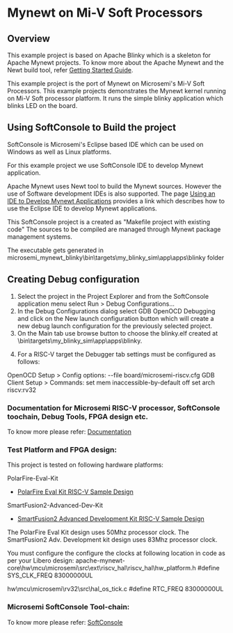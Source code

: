 # Mynewt on Mi-V Soft Processors

## Overview
This example project is based on Apache Blinky which is a skeleton for Apache Mynewt projects.
To know more about the Apache Mynewt and the Newt build tool, refer
[Getting Started Guide](http://mynewt.apache.org/os/introduction/).

This example project is the port of Mynewt on Microsemi's Mi-V Soft Processors.
This example projects demonstrates the Mynewt kernel running on Mi-V Soft processor
platform. It runs the simple blinky application which blinks LED on the board.

## Using SoftConsole to Build the project
SoftConsole is Microsemi's  Eclipse based IDE which can be used on Windows as 
well as Linux platforms. 

For this example project we use SoftConsole IDE to develop Mynewt application.

Apache Mynewt uses Newt tool to build the Mynewt sources. However the use of 
Software development IDEs is also supported.
The page [Using an IDE to Develop Mynewt Applications](http://mynewt.apache.org/faq/ide/)
provides a link which describes how to use the Eclipse IDE to develop Mynewt 
applications.

This SoftConsole project is a created as "Makefile project with existing code" 
The sources to be compiled are managed through Mynewt package management systems.

The executable gets generated in microsemi_mynewt_blinky\bin\targets\my_blinky_sim\app\apps\blinky folder

## Creating Debug configuration
1. Select the project in the Project Explorer and from the SoftConsole application 
menu select Run > Debug Configurations...
2. In the Debug Configurations dialog select GDB OpenOCD Debugging and click on 
the New launch configuration button which will create a new debug launch 
configuration for the previously selected project.
3. On the Main tab use browse button to choose the blinky.elf created at
<Project root folder >\bin\targets\my_blinky_sim\app\apps\blinky.
4) For a RISC-V target the Debugger tab settings must be configured as follows:

OpenOCD Setup > Config options: 
                    --file board/microsemi-riscv.cfg 
GDB Client Setup > Commands:
                    set mem inaccessible-by-default off 
                    set arch riscv:rv32

### Documentation for Microsemi RISC-V processor, SoftConsole toochain, Debug Tools, FPGA design etc.
To know more please refer: [Documentation](https://github.com/RISCV-on-Microsemi-FPGA/Documentation)

### Test Platform and FPGA design:
This project is tested on following hardware platforms:

PolarFire-Eval-Kit
- [PolarFire Eval Kit RISC-V Sample Design](https://github.com/RISCV-on-Microsemi-FPGA/PolarFire-Eval-Kit/tree/master/Programming_The_Target_Device/PF_MIV_RV32IMA_L1_AHB_BaseDesign)

SmartFusion2-Advanced-Dev-Kit
- [SmartFusion2 Advanced Development Kit RISC-V Sample Design](https://github.com/RISCV-on-Microsemi-FPGA/SmartFusion2-Advanced-Dev-Kit/tree/master/Programming_The_Target_Device/PROC_SUBSYSTEM_MIV_RV32IMA_BaseDesign)

The PolarFire Eval Kit design uses 50Mhz processor clock. The SmartFusion2 Adv. Development kit design uses 83Mhz processor clock.

You must configure the configure the clocks at following location in code as per your Libero design: 
apache-mynewt-core\hw\mcu\microsemi\src\ext\riscv_hal\riscv_hal\hw_platform.h
 #define SYS_CLK_FREQ    83000000UL

hw\mcu\microsemi\rv32\src\hal_os_tick.c
 #define RTC_FREQ        83000000UL


### Microsemi SoftConsole Tool-chain:
To know more please refer: [SoftConsole](https://github.com/RISCV-on-Microsemi-FPGA/SoftConsole)

